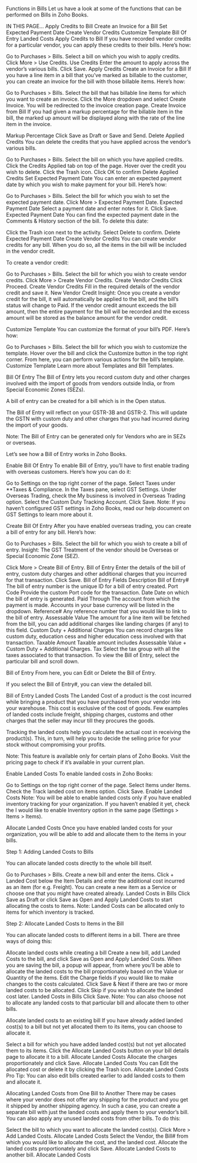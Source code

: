 Functions in Bills
Let us have a look at some of the functions that can be performed on Bills in Zoho Books.

IN THIS PAGE…
Apply Credits to Bill
Create an Invoice for a Bill
Set Expected Payment Date
Create Vendor Credits
Customize Template
Bill Of Entry
Landed Costs
Apply Credits to Bill
If you have recorded vendor credits for a particular vendor, you can apply these credits to their bills. Here’s how:

Go to Purchases > Bills.
Select a bill on which you wish to apply credits.
Click More > Use Credits.
Use Credits
Enter the amount to apply across the vendor’s various bills.
Click Save.
Apply Credits
Create an Invoice for a Bill
If you have a line item in a bill that you’ve marked as billable to the customer, you can create an invoice for the bill with those billable items. Here’s how:

Go to Purchases > Bills.
Select the bill that has billable line items for which you want to create an invoice.
Click the More dropdown and select Create Invoice. You will be redirected to the invoice creation page.
Create Invoice from Bill
If you had given a markup percentage for the billable item in the bill, the marked up amount will be displayed along with the rate of the line item in the invoice.

Markup Percentage
Click Save as Draft or Save and Send.
Delete Applied Credits
You can delete the credits that you have applied across the vendor’s various bills.

Go to Purchases > Bills.
Select the bill on which you have applied credits.
Click the Credits Applied tab on top of the page.
Hover over the credit you wish to delete.
Click the Trash icon.
Click OK to confirm
Delete Applied Credits
Set Expected Payment Date
You can enter an expected payment date by which you wish to make payment for your bill. Here’s how:

Go to Purchases > Bills.
Select the bill for which you wish to set the expected payment date.
Click More > Expected Payment Date.
Expected Payment Date
Select a payment date and enter notes for it.
Click Save.
Expected Payment Date
You can find the expected payment date in the Comments & History section of the bill. To delete this date:

Click the Trash icon next to the activity.
Select Delete to confirm.
Delete Expected Payment Date
Create Vendor Credits
You can create vendor credits for any bill. When you do so, all the items in the bill will be included in the vendor credit.

To create a vendor credit:

Go to Purchases > Bills.
Select the bill for which you wish to create vendor credits.
Click More > Create Vendor Credits.
Create Vendor Credits
Click Proceed.
Create Vendor Credits
Fill in the required details of the vendor credit and save it.
New Vendor Credit
Insight: Once you create a vendor credit for the bill, it will automatically be applied to the bill, and the bill’s status will change to Paid. If the vendor credit amount exceeds the bill amount, then the entire payment for the bill will be recorded and the excess amount will be stored as the balance amount for the vendor credit.

Customize Template
You can customize the format of your bill’s PDF. Here’s how:

Go to Purchases > Bills.
Select the bill for which you wish to customize the template.
Hover over the bill and click the Customize button in the top right corner.
From here, you can perform various actions for the bill’s template.
Customize Template
Learn more about Templates and Bill Templates.

Bill Of Entry
The Bill of Entry lets you record custom duty and other charges involved with the import of goods from vendors outside India, or from Special Economic Zones (SEZs).

A bill of entry can be created for a bill which is in the Open status.

The Bill of Entry will reflect on your GSTR-3B and GSTR-2. This will update the GSTN with custom duty and other charges that you had incurred during the import of your goods.

Note: The Bill of Entry can be generated only for Vendors who are in SEZs or overseas.

Let’s see how a Bill of Entry works in Zoho Books.

Enable Bill Of Entry
To enable Bill of Entry, you’ll have to first enable trading with overseas customers. Here’s how you can do it:

Go to Settings on the top right corner of the page.
Select Taxes under \*\*Taxes & Compliance.
In the Taxes pane, select GST Settings.
Under Overseas Trading, check the My business is involved in Overseas Trading option.
Select the Custom Duty Tracking Account.
Click Save.
Note: If you haven’t configured GST settings in Zoho Books, read our help document on GST Settings to learn more about it.

Create Bill Of Entry
After you have enabled overseas trading, you can create a bill of entry for any bill. Here’s how:

Go to Purchases > Bills.
Select the bill for which you wish to create a bill of entry.
Insight: The GST Treatment of the vendor should be Overseas or Special Economic Zone (SEZ).

Click More > Create Bill of Entry.
Bill of Entry
Enter the details of the bill of entry, custom duty charges and other additional charges that you incurred for that transaction.
Click Save.
Bill of Entry
Fields Description
Bill of Entry# The bill of entry number is the unique ID for a bill of entry created.
Port Code Provide the custom Port code for the transaction.
Date Date on which the bill of entry is generated.
Paid Through The account from which the payment is made. Accounts in your base currency will be listed in the dropdown.
Reference# Any reference number that you would like to link to the bill of entry.
Assessable Value The amount for a line item will be fetched from the bill, you can add additional charges like landing charges (if any) to this field.
Custom Duty + Additional Charges You can record charges like custom duty, education cess and higher education cess involved with that transaction.
Taxable Amount Taxable amount includes Assessable Value + Custom Duty + Additional Charges.
Tax Select the tax group with all the taxes associated to that transaction.
To view the Bill of Entry, select the particular bill and scroll down.

Bill of Entry
From here, you can Edit or Delete the Bill of Entry.

If you select the Bill of Entry#, you can view the detailed bill.

Bill of Entry
Landed Costs
The Landed Cost of a product is the cost incurred while bringing a product that you have purchased from your vendor into your warehouse. This cost is exclusive of the cost of goods. Few examples of landed costs include freight, shipping charges, customs and other charges that the seller may incur till they procures the goods.

Tracking the landed costs help you calculate the actual cost in receiving the product(s). This, in turn, will help you to decide the selling price for your stock without compromising your profits.

Note: This feature is available only for certain plans of Zoho Books. Visit the pricing page to check if it’s available in your current plan.

Enable Landed Costs
To enable landed costs in Zoho Books:

Go to Settings on the top right corner of the page.
Select Items under Items.
Check the Track landed cost on items option.
Click Save.
Enable Landed Costs
Note: You will be able to enable landed costs only if you have enabled inventory tracking for your organization. If you haven’t enabled it yet, check the I would like to enable Inventory option in the same page (Settings > Items > Items).

Allocate Landed Costs
Once you have enabled landed costs for your organization, you will be able to add and allocate them to the items in your bills.

Step 1: Adding Landed Costs to Bills

You can allocate landed costs directly to the whole bill itself.

Go to Purchases > Bills.
Create a new bill and enter the items.
Click + Landed Cost below the Item Details and enter the additional cost incurred as an item (for e.g. Freight). You can create a new item as a Service or choose one that you might have created already.
Landed Costs in Bills
Click Save as Draft or click Save as Open and Apply Landed Costs to start allocating the costs to items.
Note:
Landed Costs can be allocated only to items for which inventory is tracked.

Step 2: Allocate Landed Costs to Items in the Bill

You can allocate landed costs to different items in a bill. There are three ways of doing this:

Allocate landed costs while creating a bill
Create a new bill, add Landed Costs to the bill, and click Save as Open and Apply Landed Costs.
When you are saving the bill, a popup will appear, from where you’ll be able to allocate the landed costs to the bill proportionately based on the Value or Quantity of the items.
Edit the Charge fields if you would like to make changes to the costs calculated.
Click Save & Next if there are two or more landed costs to be allocated.
Click Skip if you wish to allocate the landed cost later.
Landed Costs in Bills
Click Save.
Note:
You can also choose not to allocate any landed costs to that particular bill and allocate them to other bills.

Allocate landed costs to an existing bill
If you have already added landed cost(s) to a bill but not yet allocated them to its items, you can choose to allocate it.

Select a bill for which you have added landed cost(s) but not yet allocated them to its items.
Click the Allocate Landed Costs button on your bill details page to allocate it to a bill.
Allocate Landed Costs
Allocate the charges proportionately and click Save.
Allocate Landed Costs
You can Edit the allocated cost or delete it by clicking the Trash icon.
Allocate Landed Costs
Pro Tip: You can also edit bills created earlier to add landed costs to them and allocate it.

Allocating Landed Costs from One Bill to Another
There may be cases where your vendor does not offer any shipping for the product and you get it shipped by another shipping agency. In such a case, you can create a separate bill with just the landed costs and apply them to your vendor’s bill. You can also apply any unused landed costs from other bills. To do this:

Select the bill to which you want to allocate the landed cost(s).
Click More > Add Landed Costs.
Allocate Landed Costs
Select the Vendor, the Bill# from which you would like to allocate the cost, and the landed cost.
Allocate the landed costs proportionately and click Save.
Allocate Landed Costs to another bill.
Allocate Landed Costs
